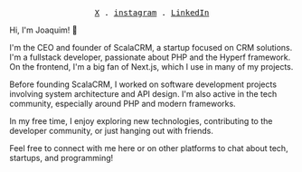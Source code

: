 <p align="center">
  <samp>
    <a href="https://x.com/joaquimsnjunior">X</a> .
    <a href="https://www.instagram.com/_joaquimsnjunior/">instagram</a> .
    <a href="https://www.linkedin.com/in/joaquimsnjr/">LinkedIn</a>
  </samp>
</p>

Hi, I'm Joaquim! 👋

I'm the CEO and founder of ScalaCRM, a startup focused on CRM solutions. I'm a fullstack developer, passionate about PHP and the Hyperf framework. On the frontend, I'm a big fan of Next.js, which I use in many of my projects.

Before founding ScalaCRM, I worked on software development projects involving system architecture and API design. I'm also active in the tech community, especially around PHP and modern frameworks.

In my free time, I enjoy exploring new technologies, contributing to the developer community, or just hanging out with friends.

Feel free to connect with me here or on other platforms to chat about tech, startups, and programming!
